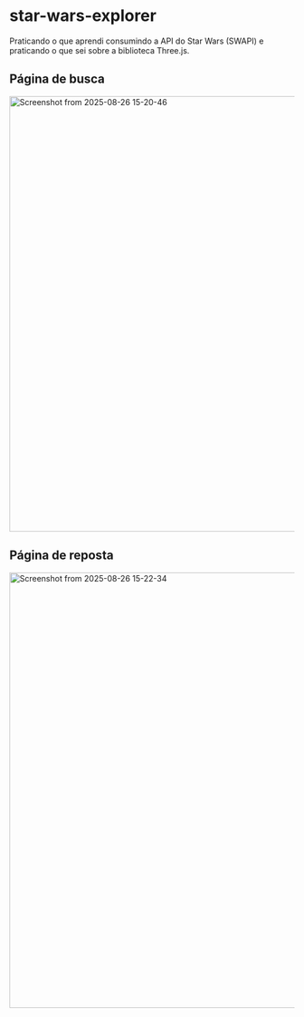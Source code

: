 # star-wars-explorer
Praticando o que aprendi consumindo a API do Star Wars (SWAPI) e praticando o que sei sobre a biblioteca Three.js.

## Página de busca

<img width="1366" height="768" alt="Screenshot from 2025-08-26 15-20-46" src="https://github.com/user-attachments/assets/d67f9955-e3dc-4966-aa03-baf5db6c66e0" />

## Página de reposta

<img width="1366" height="768" alt="Screenshot from 2025-08-26 15-22-34" src="https://github.com/user-attachments/assets/80f483d6-d072-479c-a50e-6de4a7aa0e7e" />
